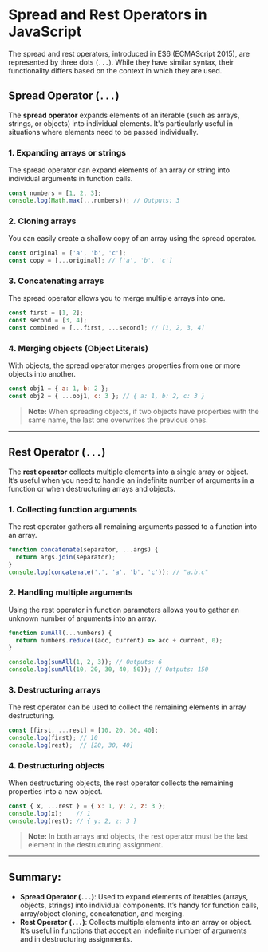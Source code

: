 # Spread and Rest Operators in JavaScript

The spread and rest operators, introduced in ES6 (ECMAScript 2015), are represented by three dots (`...`). While they have similar syntax, their functionality differs based on the context in which they are used.

## Spread Operator (`...`)

The **spread operator** expands elements of an iterable (such as arrays, strings, or objects) into individual elements. It's particularly useful in situations where elements need to be passed individually.

### 1. Expanding arrays or strings
The spread operator can expand elements of an array or string into individual arguments in function calls.

```js
const numbers = [1, 2, 3];
console.log(Math.max(...numbers)); // Outputs: 3
```

### 2. Cloning arrays
You can easily create a shallow copy of an array using the spread operator.

```js
const original = ['a', 'b', 'c'];
const copy = [...original]; // ['a', 'b', 'c']
```

### 3. Concatenating arrays
The spread operator allows you to merge multiple arrays into one.

```js
const first = [1, 2];
const second = [3, 4];
const combined = [...first, ...second]; // [1, 2, 3, 4]
```

### 4. Merging objects (Object Literals)
With objects, the spread operator merges properties from one or more objects into another.

```js
const obj1 = { a: 1, b: 2 };
const obj2 = { ...obj1, c: 3 }; // { a: 1, b: 2, c: 3 }
```

> **Note:** When spreading objects, if two objects have properties with the same name, the last one overwrites the previous ones.

---

## Rest Operator (`...`)

The **rest operator** collects multiple elements into a single array or object. It’s useful when you need to handle an indefinite number of arguments in a function or when destructuring arrays and objects.

### 1. Collecting function arguments
The rest operator gathers all remaining arguments passed to a function into an array.

```js
function concatenate(separator, ...args) {
  return args.join(separator);
}
console.log(concatenate('.', 'a', 'b', 'c')); // "a.b.c"
```

### 2. Handling multiple arguments
Using the rest operator in function parameters allows you to gather an unknown number of arguments into an array.

```js
function sumAll(...numbers) {
  return numbers.reduce((acc, current) => acc + current, 0);
}

console.log(sumAll(1, 2, 3)); // Outputs: 6
console.log(sumAll(10, 20, 30, 40, 50)); // Outputs: 150
```

### 3. Destructuring arrays
The rest operator can be used to collect the remaining elements in array destructuring.

```js
const [first, ...rest] = [10, 20, 30, 40];
console.log(first); // 10
console.log(rest);  // [20, 30, 40]
```

### 4. Destructuring objects
When destructuring objects, the rest operator collects the remaining properties into a new object.

```js
const { x, ...rest } = { x: 1, y: 2, z: 3 };
console.log(x);    // 1
console.log(rest); // { y: 2, z: 3 }
```

> **Note:** In both arrays and objects, the rest operator must be the last element in the destructuring assignment.

---

## Summary:

- **Spread Operator (`...`)**: Used to expand elements of iterables (arrays, objects, strings) into individual components. It’s handy for function calls, array/object cloning, concatenation, and merging.
- **Rest Operator (`...`)**: Collects multiple elements into an array or object. It’s useful in functions that accept an indefinite number of arguments and in destructuring assignments.


